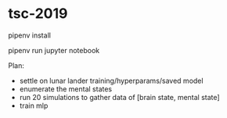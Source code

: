 # tsc-2019


pipenv install

pipenv run jupyter notebook



Plan:



* settle on lunar lander training/hyperparams/saved model
* enumerate the mental states 
* run 20 simulations to gather data of [brain state, mental state]
* train mlp